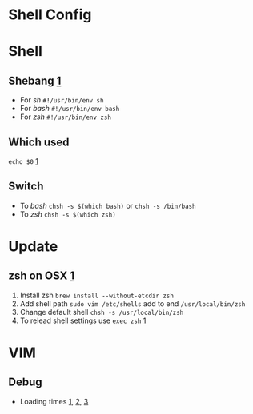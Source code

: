 Shell Config
=======

# Shell

## Shebang [1](https://en.wikipedia.org/wiki/Shebang_%28Unix%29#Portability)

* For *sh* `#!/usr/bin/env sh`
* For *bash* `#!/usr/bin/env bash`
* For *zsh* `#!/usr/bin/env zsh`

## Which used

`echo $0` [1](http://askubuntu.com/questions/590899/how-to-check-which-shell-am-i-using)

## Switch 

* To *bash* `chsh -s $(which bash)` or `chsh -s /bin/bash`
* To *zsh* `chsh -s $(which zsh)`

# Update

## zsh on OSX [1](http://stackoverflow.com/questions/17648621/how-do-i-update-zsh-to-the-latest-version)

1) Install zsh `brew install --without-etcdir zsh`
2) Add shell path `sudo vim /etc/shells` add to end `/usr/local/bin/zsh`
3) Change default shell `chsh -s /usr/local/bin/zsh`
4) To relead shell settings use `exec zsh` [1](http://unix.stackexchange.com/questions/217905/restart-bash-from-terminal-without-restarting-the-terminal-application-mac)

# VIM

## Debug

* Loading times [1](http://kynan.github.io/blog/2015/07/31/how-to-speed-up-your-vim-startup-time), [2](https://puroh.it/speeding-up-vim/), [3](http://www.gbonfant.com/blog/speed-up-performance-of-iterm-and-vim)
